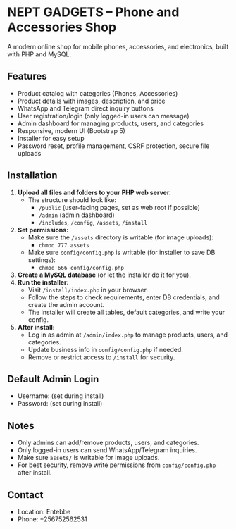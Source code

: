 # NEPT GADGETS – Phone and Accessories Shop

A modern online shop for mobile phones, accessories, and electronics, built with PHP and MySQL.

## Features
- Product catalog with categories (Phones, Accessories)
- Product details with images, description, and price
- WhatsApp and Telegram direct inquiry buttons
- User registration/login (only logged-in users can message)
- Admin dashboard for managing products, users, and categories
- Responsive, modern UI (Bootstrap 5)
- Installer for easy setup
- Password reset, profile management, CSRF protection, secure file uploads

## Installation
1. **Upload all files and folders to your PHP web server.**
   - The structure should look like:
     - `/public` (user-facing pages, set as web root if possible)
     - `/admin` (admin dashboard)
     - `/includes`, `/config`, `/assets`, `/install`
2. **Set permissions:**
   - Make sure the `/assets` directory is writable (for image uploads):
     - `chmod 777 assets`
   - Make sure `config/config.php` is writable (for installer to save DB settings):
     - `chmod 666 config/config.php`
3. **Create a MySQL database** (or let the installer do it for you).
4. **Run the installer:**
   - Visit `/install/index.php` in your browser.
   - Follow the steps to check requirements, enter DB credentials, and create the admin account.
   - The installer will create all tables, default categories, and write your config.
5. **After install:**
   - Log in as admin at `/admin/index.php` to manage products, users, and categories.
   - Update business info in `config/config.php` if needed.
   - Remove or restrict access to `/install` for security.

## Default Admin Login
- Username: (set during install)
- Password: (set during install)

## Notes
- Only admins can add/remove products, users, and categories.
- Only logged-in users can send WhatsApp/Telegram inquiries.
- Make sure `assets/` is writable for image uploads.
- For best security, remove write permissions from `config/config.php` after install.

## Contact
- Location: Entebbe
- Phone: +256752562531
